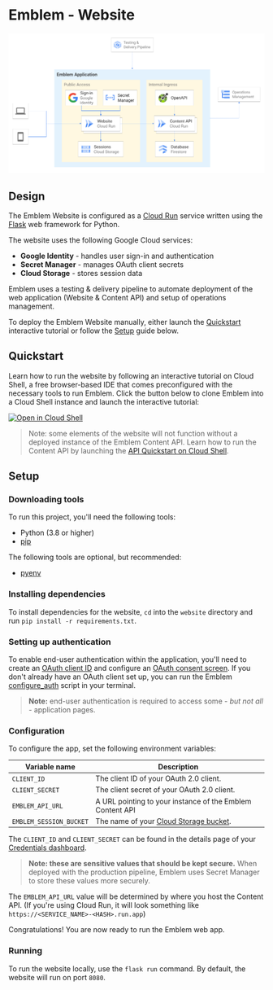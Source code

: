 # Emblem - Website

![Emblem Application architecture diagram](./img/application.png)
## Design
The Emblem Website is configured as a [Cloud Run](https://cloud.google.com/run) service written using the [Flask](https://flask.palletsprojects.com/en/2.0.x/) web framework for Python.

The website uses the following Google Cloud services:
- **Google Identity** - handles user sign-in and authentication
- **Secret Manager** - manages OAuth client secrets
- **Cloud Storage** - stores session data

Emblem uses a testing & delivery pipeline to automate deployment of the web application (Website & Content API) and setup of operations management.

To deploy the Emblem Website manually, either launch the [Quickstart](#quickstart) interactive tutorial or follow the [Setup](#setup) guide below.

## Quickstart

Learn how to run the website by following an interactive tutorial on Cloud Shell, a free browser-based IDE that comes preconfigured with the necessary tools to run Emblem. Click the button below to clone Emblem into a Cloud Shell instance and launch the interactive tutorial:

[![Open in Cloud Shell](https://gstatic.com/cloudssh/images/open-btn.svg)](https://ssh.cloud.google.com/cloudshell/editor?cloudshell_git_repo=https%3A%2F%2Fgithub.com%2FGoogleCloudPlatform%2Femblem&cloudshell_tutorial=docs%2Ftutorials%2Fwebsite-quickstart.md)

> Note: some elements of the website will not function without a deployed instance of the Emblem Content API. Learn how to run the Content API by launching the [API Quickstart on Cloud Shell](https://ssh.cloud.google.com/cloudshell/editor?cloudshell_git_repo=https%3A%2F%2Fgithub.com%2FGoogleCloudPlatform%2Femblem&cloudshell_tutorial=docs%2Ftutorials%2Fapi-quickstart.md).

## Setup

### Downloading tools
To run this project, you'll need the following tools:

* Python (3.8 or higher)
* [pip](https://pypi.org/project/pip/)

The following tools are optional, but recommended:

* [pyenv](https://github.com/pyenv/pyenv)

### Installing dependencies
To install dependencies for the website, `cd` into the `website` directory and
run `pip install -r requirements.txt`.

### Setting up authentication
To enable end-user authentication within the application, you'll need to create an [OAuth client ID](https://console.cloud.google.com/apis/credentials/oauthclient) and configure an [OAuth consent screen](https://console.cloud.google.com/apis/credentials/consent). If you don't already have an OAuth client set up, you can run the Emblem [configure_auth](./scripts/configure_auth.sh) script in your terminal.

>**Note:** end-user authentication is required to access some - _but not all_ - application pages.

### Configuration
To configure the app, set the following environment variables:

| **Variable name**       | **Description**                                           |
| ----------------------- | --------------------------------------------------------- |
| `CLIENT_ID`             | The client ID of your OAuth 2.0 client.               |
| `CLIENT_SECRET`         | The client secret of your OAuth 2.0 client.           |
| `EMBLEM_API_URL`        | A URL pointing to your instance of the Emblem Content API |
| `EMBLEM_SESSION_BUCKET` | The name of your [Cloud Storage bucket](https://cloud.google.com/storage/docs/key-terms#buckets). |

The `CLIENT_ID` and `CLIENT_SECRET` can be found in the details page of your [Credentials dashboard](https://console.cloud.google.com/apis/credentials).

> **Note: these are sensitive values that should be kept secure.** When deployed with the production pipeline, Emblem uses Secret Manager to store these values more securely.

The `EMBLEM_API_URL` value will be determined by where you host the Content API. (If you're using Cloud Run, it will look something like `https://<SERVICE_NAME>-<HASH>.run.app`)

Congratulations! You are now ready to run the Emblem web app.

### Running

To run the website locally, use the `flask run` command. By default, the website will run on port `8080`.